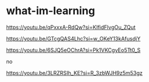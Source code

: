 # what-im-learning


https://youtu.be/qPxxxA-RdQw?si=KIfidFlvgOu_ZQut


https://youtu.be/GTcgQAS4Lhc?si=w_OKeY13kAfusdjY



https://youtu.be/6SJQ5eOChrA?si=Pk1VKCgyEo5Tt0_S


no


https://youtu.be/3LRZRSIh_KE?si=R_3zbWJH9z5m53gz